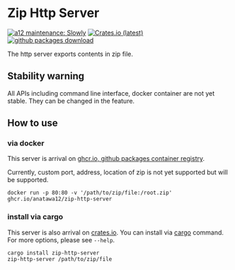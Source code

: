 # Zip Http Server

[![a12 maintenance: Slowly](https://api.anatawa12.com/short/a12-slowly-svg)](https://api.anatawa12.com/short/a12-slowly-doc)
[![Crates.io (latest)](https://img.shields.io/crates/dv/zip-http-server)](https://crates.io/crates/zip-http-server)
[![github packages download](https://img.shields.io/badge/packages-download-green?logo=github)](https://github.com/anatawa12/zip-http-server/pkgs/container/zip-http-server)

The http server exports contents in zip file.

## Stability warning

All APIs including command line interface, docker container are not yet stable.
They can be changed in the feature. 

## How to use

### via docker

This server is arrival on [ghcr.io, github packages container registry][ghcr.io].

Currently, custom port, address, location of zip is not yet supported but will be supported.

```shell
docker run -p 80:80 -v '/path/to/zip/file:/root.zip' ghcr.io/anatawa12/zip-http-server 
```

[ghcr.io]: https://ghcr.io/

### install via cargo

This server is also arrival on [crates.io]. 
You can install via [cargo] command.
For more options, please see `--help`.

```shell
cargo install zip-http-server
zip-http-server /path/to/zip/file
```

[cargo]: https://github.com/rust-lang/cargo
[crates.io]: https://crates.io/
